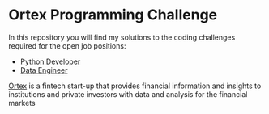 # Ortex Programming Challenge
In this repository you will find my solutions to the coding challenges required for the open job positions:

- [Python Developer](https://public.ortex.com/python-developer/)
- [Data Engineer](https://public.ortex.com/data-engineer/)

[Ortex](https://public.ortex.com/) is a fintech start-up that provides financial information and insights to institutions and private investors with data and analysis for the financial markets
